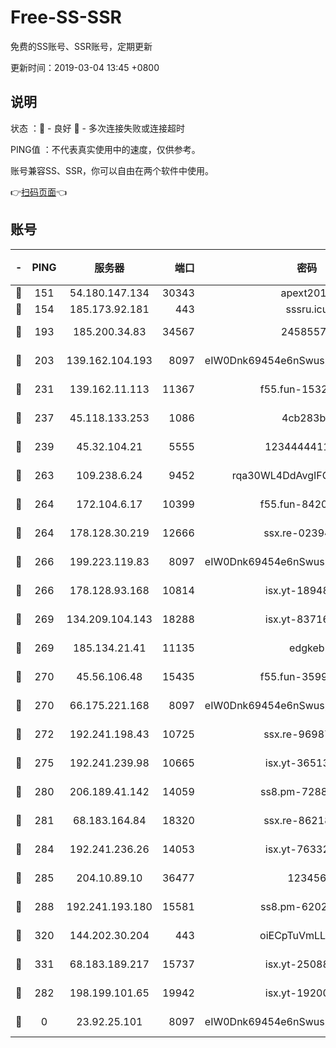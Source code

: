 # Free-SS-SSR

免费的SS账号、SSR账号，定期更新

更新时间：2019-03-04 13:45 +0800

## 说明

状态     ：🙂 - 良好 🙁 - 多次连接失败或连接超时

PING值   ：不代表真实使用中的速度，仅供参考。

账号兼容SS、SSR，你可以自由在两个软件中使用。

👉[扫码页面](https://liesauer.github.io/free-ss-ssr.github.io/)👈

## 账号

|-|PING|服务器|端口|密码|加密方式|区域|
|:----:|:----:|:-----:|-----:|:----:|:----:|:----:|
|🙂|151|54.180.147.134|30343|apext2019|chacha20|KR|
|🙂|154|185.173.92.181|443|sssru.icu|rc4-md5|RU|
|🙂|193|185.200.34.83|34567|24585575|aes-256-cfb|US|
|🙂|203|139.162.104.193|8097|eIW0Dnk69454e6nSwuspv9DmS201tQ0D|aes-256-cfb|JP|
|🙂|231|139.162.11.113|11367|f55.fun-15323985|aes-256-cfb|SG|
|🙂|237|45.118.133.253|1086|4cb283b8|aes-256-cfb|SG|
|🙂|239|45.32.104.21|5555|1234444411111|aes-256-cfb|SG|
|🙂|263|109.238.6.24|9452|rqa30WL4DdAvgIFG6Fs3znzTa|aes-256-cfb|FR|
|🙂|264|172.104.6.17|10399|f55.fun-84200112|aes-256-cfb|US|
|🙂|264|178.128.30.219|12666|ssx.re-02394063|aes-256-cfb|SG|
|🙂|266|199.223.119.83|8097|eIW0Dnk69454e6nSwuspv9DmS201tQ0D|aes-256-cfb|US|
|🙂|266|178.128.93.168|10814|isx.yt-18948442|aes-256-cfb|SG|
|🙂|269|134.209.104.143|18288|isx.yt-83716463|aes-256-cfb|SG|
|🙂|269|185.134.21.41|11135|edgkeb|aes-256-cfb|GB|
|🙂|270|45.56.106.48|15435|f55.fun-35993296|aes-256-cfb|US|
|🙂|270|66.175.221.168|8097|eIW0Dnk69454e6nSwuspv9DmS201tQ0D|aes-256-cfb|US|
|🙂|272|192.241.198.43|10725|ssx.re-96987709|aes-256-cfb|US|
|🙂|275|192.241.239.98|10665|isx.yt-36513640|aes-256-cfb|US|
|🙂|280|206.189.41.142|14059|ss8.pm-72883299|aes-256-cfb|SG|
|🙂|281|68.183.164.84|18320|ssx.re-86218823|aes-256-cfb|US|
|🙂|284|192.241.236.26|14053|isx.yt-76332311|aes-256-cfb|US|
|🙂|285|204.10.89.10|36477|123456|aes-256-cfb|US|
|🙂|288|192.241.193.180|15581|ss8.pm-62020197|aes-256-cfb|US|
|🙂|320|144.202.30.204|443|oiECpTuVmLLxk4Ts|aes-256-cfb|US|
|🙂|331|68.183.189.217|15737|isx.yt-25088836|aes-256-cfb|SG|
|🙂|282|198.199.101.65|19942|isx.yt-19200685|aes-256-cfb|US|
|🙁|0|23.92.25.101|8097|eIW0Dnk69454e6nSwuspv9DmS201tQ0D|aes-256-cfb|US|
